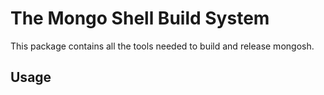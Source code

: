 # The Mongo Shell Build System

This package contains all the tools needed to build and release mongosh.

## Usage
